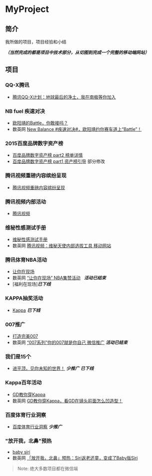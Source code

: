 # MyProject

## 简介


我所做的项目，项目经验和小结

__*（当然完成的都是项目中技术部分，从切图到完成一个完整的移动端网站）*__


## 项目

### QQ-X腾讯

- [腾讯QQ-X计划：地球最后的净土，我在南极等你加入](https://qzs.qzone.qq.com/qzone/qzact/act/external/qqx_116/qqx_1116/dist/)


### NB fuel 疾速对决 

- [欧阳靖的Battle，你敢接吗？](http://nbfuel.lxustudio.cn/?key=1)
- 数英网 [New Balance #疾速对决#，欧阳靖约你赛车道上“Battle”！](https://www.digitaling.com/projects/22403.html)

### 2015百度品牌数字资产榜
* [百度品牌数字资产榜 part2 榜单详情](http://2015moments.baidu.com/list.php)
* [百度品牌数字资产榜 part1 资产榜引导](http://2015moments.baidu.com/list.php) 部分修改

### 腾讯视频重磅内容缤纷呈现
* [腾讯视频重磅内容缤纷呈现](http://omgmkt.qq.com/intro/)

### 腾讯视频内部活动
* [腾讯视频](http://lpiii.cn/workshop/)

### 维秘性感测试手册
* [维秘性感测试手册](http://omgmkt.qq.com/sexy/)
* 数英网 [腾讯视频：维秘天使内部选拔工具 移动网站](http://www.digitaling.com/projects/16173.html) 

### 腾讯体育NBA活动
* [让你在现场](http://omgmkt.qq.com/sport/)
* 数英网 [“让你在现场” NBA集赞活动](http://www.digitaling.com/projects/16320.html)   ***活动已结束***
* [福利在现场]***已下线***

### KAPPA抽奖活动
* [Kappa](http://kc.kappa.com.cn/100anniversary)   ***已下线***

### 007推广

* [打造完美007](http://omgmkt.qq.com/007/)
* 数英网 [“007系列”你的007就是你自己 微信推广](http://www.digitaling.com/projects/17188.html)  ***活动已结束***

### 我们是15个

* [进平顶，见你未知的世界！](http://omgmkt.qq.com/2016/15) ***少推广*** ***已下线***

### Kappa百年活动
* [GD教你穿Kappa](http://100.kappa.com.cn/video)
* 数英网 [GD教你穿Kappa，看GD在镜头前面怎么凹造型！](http://www.digitaling.com/projects/17370.html)

### 百度体育行业洞察
* [百度体育行业洞察](http://2015moments.baidu.com/2016bimsports/) ***少推广***

### "放开我，北鼻"预热
* [baby siri](http://omgmkt.qq.com/babysiri/)
* 数英网 [「放开我，北鼻」预热：Siri返老还童，变成了Baby版Siri](http://www.digitaling.com/projects/17969.html)

>Note: 绝大多数项目都在微信端




